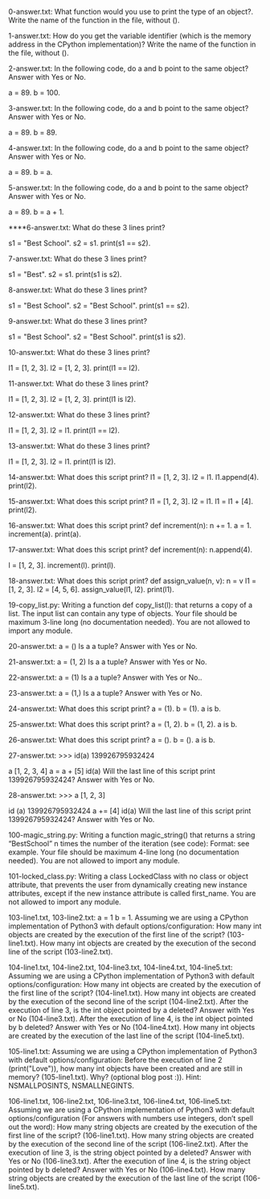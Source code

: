0-answer.txt: What function would you use to print the type of an object?. Write the name of the function in the file, without ().

1-answer.txt: How do you get the variable identifier (which is the memory address in the CPython implementation)? Write the name of the function in the file, without ().

2-answer.txt: In the following code, do a and b point to the same object? Answer with Yes or No.

a = 89. b = 100.

3-answer.txt: In the following code, do a and b point to the same object? Answer with Yes or No.

a = 89. b = 89.

4-answer.txt: In the following code, do a and b point to the same object? Answer with Yes or No.

a = 89. b = a.

5-answer.txt: In the following code, do a and b point to the same object? Answer with Yes or No.

a = 89. b = a + 1.

****6-answer.txt: What do these 3 lines print?

s1 = "Best School". s2 = s1. print(s1 == s2).

7-answer.txt: What do these 3 lines print?

s1 = "Best". s2 = s1. print(s1 is s2).

8-answer.txt: What do these 3 lines print?

s1 = "Best School". s2 = "Best School". print(s1 == s2).

9-answer.txt: What do these 3 lines print?

s1 = "Best School". s2 = "Best School". print(s1 is s2).

10-answer.txt: What do these 3 lines print?

l1 = [1, 2, 3]. l2 = [1, 2, 3]. print(l1 == l2).

11-answer.txt: What do these 3 lines print?

l1 = [1, 2, 3]. l2 = [1, 2, 3]. print(l1 is l2).

12-answer.txt: What do these 3 lines print?

l1 = [1, 2, 3]. l2 = l1. print(l1 == l2).

13-answer.txt: What do these 3 lines print?

l1 = [1, 2, 3]. l2 = l1. print(l1 is l2).

14-answer.txt: What does this script print? l1 = [1, 2, 3]. l2 = l1. l1.append(4). print(l2).

15-answer.txt: What does this script print? l1 = [1, 2, 3]. l2 = l1. l1 = l1 + [4]. print(l2).

16-answer.txt: What does this script print? def increment(n): n += 1. a = 1. increment(a). print(a).

17-answer.txt: What does this script print? def increment(n): n.append(4).

l = [1, 2, 3]. increment(l). print(l).

18-answer.txt: What does this script print? def assign_value(n, v): n = v l1 = [1, 2, 3]. l2 = [4, 5, 6]. assign_value(l1, l2). print(l1).

19-copy_list.py: Writing a function def copy_list(l): that returns a copy of a list. The input list can contain any type of objects. Your file should be maximum 3-line long (no documentation needed). You are not allowed to import any module.

20-answer.txt: a = () Is a a tuple? Answer with Yes or No.

21-answer.txt: a = (1, 2) Is a a tuple? Answer with Yes or No.

22-answer.txt: a = (1) Is a a tuple? Answer with Yes or No..

23-answer.txt: a = (1,) Is a a tuple? Answer with Yes or No.

24-answer.txt: What does this script print? a = (1). b = (1). a is b.

25-answer.txt: What does this script print? a = (1, 2). b = (1, 2). a is b.

26-answer.txt: What does this script print? a = (). b = (). a is b.

27-answer.txt: >>> id(a) 139926795932424

a [1, 2, 3, 4] a = a + [5] id(a) Will the last line of this script print 139926795932424? Answer with Yes or No.

28-answer.txt: >>> a [1, 2, 3]

id (a) 139926795932424 a += [4] id(a) Will the last line of this script print 139926795932424? Answer with Yes or No.

100-magic_string.py: Writing a function magic_string() that returns a string “BestSchool” n times the number of the iteration (see code): Format: see example. Your file should be maximum 4-line long (no documentation needed). You are not allowed to import any module.

101-locked_class.py: Writing a class LockedClass with no class or object attribute, that prevents the user from dynamically creating new instance attributes, except if the new instance attribute is called first_name. You are not allowed to import any module.

103-line1.txt, 103-line2.txt: a = 1 b = 1. Assuming we are using a CPython implementation of Python3 with default options/configuration: How many int objects are created by the execution of the first line of the script? (103-line1.txt). How many int objects are created by the execution of the second line of the script (103-line2.txt).

104-line1.txt, 104-line2.txt, 104-line3.txt, 104-line4.txt, 104-line5.txt: Assuming we are using a CPython implementation of Python3 with default options/configuration: How many int objects are created by the execution of the first line of the script? (104-line1.txt). How many int objects are created by the execution of the second line of the script (104-line2.txt). After the execution of line 3, is the int object pointed by a deleted? Answer with Yes or No (104-line3.txt). After the execution of line 4, is the int object pointed by b deleted? Answer with Yes or No (104-line4.txt). How many int objects are created by the execution of the last line of the script (104-line5.txt).

105-line1.txt: Assuming we are using a CPython implementation of Python3 with default options/configuration: Before the execution of line 2 (print("Love")), how many int objects have been created and are still in memory? (105-line1.txt). Why? (optional blog post :)). Hint: NSMALLPOSINTS, NSMALLNEGINTS.

106-line1.txt, 106-line2.txt, 106-line3.txt, 106-line4.txt, 106-line5.txt: Assuming we are using a CPython implementation of Python3 with default options/configuration (For answers with numbers use integers, don’t spell out the word): How many string objects are created by the execution of the first line of the script? (106-line1.txt). How many string objects are created by the execution of the second line of the script (106-line2.txt). After the execution of line 3, is the string object pointed by a deleted? Answer with Yes or No (106-line3.txt). After the execution of line 4, is the string object pointed by b deleted? Answer with Yes or No (106-line4.txt). How many string objects are created by the execution of the last line of the script (106-line5.txt).
